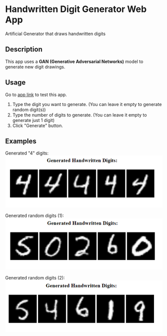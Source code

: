 # Handwritten Digit Generator Web App
Artificial Generator that draws handwritten digits <br>

## Description
This app uses a **GAN (Generative Adversarial Networks)** model to generate new digit drawings. <br>

## Usage
Go to [app link](https://handwritten-digit-generator.herokuapp.com/) to test this app. <br>

1. Type the digit you want to generate. (You can leave it empty to generate random digit(s))
2. Type the number of digits to generate. (You can leave it empty to generate just 1 digit)
3. Click "Generate" button.

## Examples
Generated "4" digits: <br>
![generated "4" digits](https://raw.githubusercontent.com/yigitatesh/handwritten_digit_generator_web_app/main/results/generated_4_digits.PNG)

Generated random digits (1): <br>
![generated random digits 1](https://raw.githubusercontent.com/yigitatesh/handwritten_digit_generator_web_app/main/results/generated_random_digits.PNG)

Generated random digits (2): <br>
![generated random digits 2](https://raw.githubusercontent.com/yigitatesh/handwritten_digit_generator_web_app/main/results/generated_random_digits_2.PNG)
